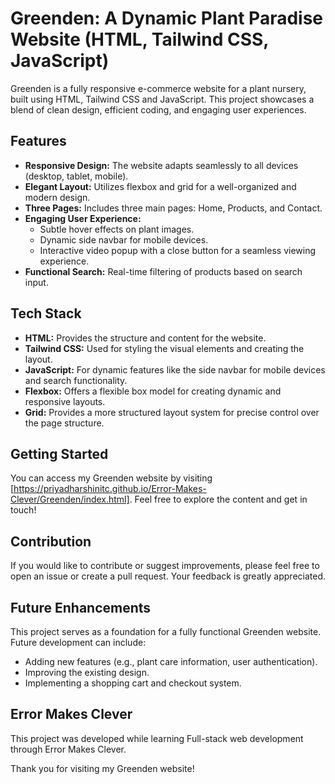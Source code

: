 # Greenden: A Dynamic Plant Paradise Website (HTML, Tailwind CSS, JavaScript)

Greenden is a fully responsive e-commerce website for a plant nursery, built using HTML, Tailwind CSS and JavaScript. This project showcases a blend of clean design, efficient coding, and engaging user experiences.

## Features

* **Responsive Design:** The website adapts seamlessly to all devices (desktop, tablet, mobile).
* **Elegant Layout:** Utilizes flexbox and grid for a well-organized and modern design.
* **Three Pages:** Includes three main pages: Home, Products, and Contact.
* **Engaging User Experience:**
  * Subtle hover effects on plant images.
  * Dynamic side navbar for mobile devices.
  * Interactive video popup with a close button for a seamless viewing experience.
* **Functional Search:** Real-time filtering of products based on search input.

## Tech Stack

* **HTML:** Provides the structure and content for the website.
* **Tailwind CSS:** Used for styling the visual elements and creating the layout.
* **JavaScript:** For dynamic features like the side navbar for mobile devices and search functionality.
* **Flexbox:** Offers a flexible box model for creating dynamic and responsive layouts.
* **Grid:** Provides a more structured layout system for precise control over the page structure.

## Getting Started

You can access my Greenden website by visiting [https://priyadharshinitc.github.io/Error-Makes-Clever/Greenden/index.html]. Feel free to explore the content and get in touch!

## Contribution

If you would like to contribute or suggest improvements, please feel free to open an issue or create a pull request. Your feedback is greatly appreciated.

## Future Enhancements
This project serves as a foundation for a fully functional Greenden website.  Future development can include:
* Adding new features (e.g., plant care information, user authentication).
* Improving the existing design.
* Implementing a shopping cart and checkout system.
  
## Error Makes Clever
This project was developed while learning Full-stack web development through Error Makes Clever.

Thank you for visiting my Greenden website!
